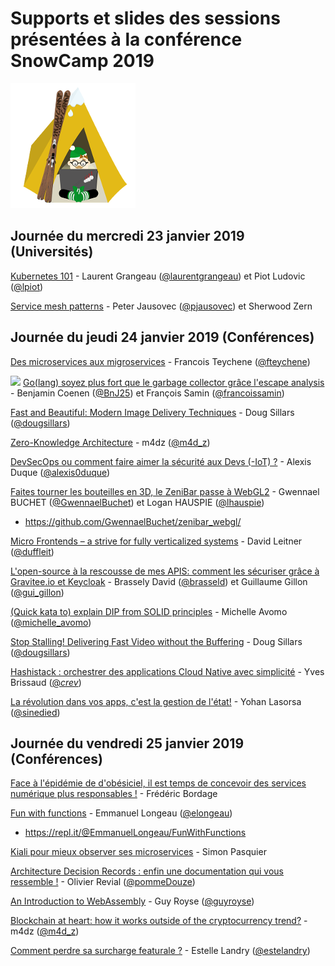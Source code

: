 # Supports et slides des sessions présentées à la conférence SnowCamp 2019


![Logo SnowCamp](https://github.com/marcnazarian/supports-sessions-snowcamp-2018/blob/master/alpes-snow-full-illustration-orig.png)


## Journée du mercredi 23 janvier 2019 (Universités)

[Kubernetes 101](https://training.codeforcloud.tech) - Laurent Grangeau ([@laurentgrangeau](https://twitter.com/laurentgrangeau)) et Piot Ludovic ([@lpiot](https://twitter.com/lpiot))


[Service mesh patterns](https://schd.ws/hosted_files/snowcamp2019/01/service-mesh-patterns.pptx) - Peter Jausovec ([@pjausovec](https://twitter.com/pjausovec)) et Sherwood Zern


## Journée du jeudi 24 janvier 2019 (Conférences)

[Des microservices aux migroservices](http://bit.ly/MigroserviceSnowcamp) - Francois Teychene ([@fteychene](https://twitter.com/fteychene))


![](http://www.michelin.co.uk/content/img/newHomepage/social-icons/youtube.png) [Go(lang) soyez plus fort que le garbage collector grâce l'escape analysis](https://www.youtube.com/watch?v=GTIk8fcKQFQ) - Benjamin Coenen ([@BnJ25](https://twitter.com/BnJ25)) et François Samin ([@francoissamin](https://twitter.com/francoissamin))


[Fast and Beautiful: Modern Image Delivery Techniques](https://www.slideshare.net/dougsillars/snowcamp-fastandbeautiful) - Doug Sillars ([@dougsillars](https://twitter.com/dougsillars))


[Zero-Knowledge Architecture](https://preview.talks.m4dz.net/zka/fr/#/) - m4dz ([@m4d_z](https://twitter.com/m4d_z))


[DevSecOps ou comment faire aimer la sécurité aux Devs (-IoT) ?](https://speakerdeck.com/alexisduque/devsecops-ou-comment-faire-aimer-la-securite-aux-devs-iot) - Alexis Duque ([@alexis0duque](https://twitter.com/alexis0duque))


[Faites tourner les bouteilles en 3D, le ZeniBar passe à WebGL2](https://zenibar-webgl-snowcamp-2019.firebaseapp.com/presentation/bonsoir/index.html) - Gwennael BUCHET ([@GwennaelBuchet](https://twitter.com/GwennaelBuchet)) et Logan HAUSPIE ([@lhauspie](https://twitter.com/lhauspie))
* https://github.com/GwennaelBuchet/zenibar_webgl/


[Micro Frontends – a strive for fully verticalized systems](https://speakerdeck.com/duffleit/microfrontends-c587441e-d8e7-4883-9e14-c9dfaf8e36e3) - David Leitner ([@duffleit](https://twitter.com/duffleit))


[L'open-source à la rescousse de mes APIS: comment les sécuriser grâce à Gravitee.io et Keycloak](https://docs.google.com/presentation/d/1f8DqS_079pEkgE_xw9BkARrqYgrnpPe-oIGJBpmqXxw/present?pli=1&slide=id.p) - Brassely David ([@brasseld](https://twitter.com/brasseld)) et Guillaume Gillon ([@gui_gillon](https://twitter.com/gui_gillon))


[(Quick kata to) explain DIP from SOLID principles](https://github.com/mavomo/simplified-birthday-greeter) - Michelle Avomo ([@michelle_avomo](https://twitter.com/michelle_avomo))


[Stop Stalling! Delivering Fast Video without the Buffering](https://www.slideshare.net/dougsillars/video-performance-snowcamp) - Doug Sillars ([@dougsillars](https://twitter.com/dougsillars))


[Hashistack : orchestrer des applications Cloud Native avec simplicité](https://speakerdeck.com/eunomie/hashistack-orchestrer-des-applications-cloud-native-avec-simplicite) - Yves Brissaud ([@_crev_](https://twitter.com/_crev_))


[La révolution dans vos apps, c'est la gestion de l'état!](https://speakerdeck.com/sinedied/the-revolution-in-your-apps-is-called-state-management) - Yohan Lasorsa ([@sinedied](https://twitter.com/sinedied))



## Journée du vendredi 25 janvier 2019 (Conférences)


[Face à l'épidémie de d'obésiciel, il est temps de concevoir des services numérique plus responsables !](https://schd.ws/hosted_files/snowcamp2019/dd/2019-01-25-SnowCamp-ecodesign-v0.2.pdf) - Frédéric Bordage


[Fun with functions](https://docs.google.com/presentation/d/18-7j1bRotRot-OdarL_yXPENto-ZCG45qL6Pt6qqIcA) - Emmanuel Longeau ([@elongeau](https://twitter.com/elongeau))
* https://repl.it/@EmmanuelLongeau/FunWithFunctions


[Kiali pour mieux observer ses microservices](https://schd.ws/hosted_files/snowcamp2019/a6/Snowcamp%20Kiali.pdf) - Simon Pasquier


[Architecture Decision Records : enfin une documentation qui vous ressemble !](https://docs.google.com/presentation/d/1U8N_BZQfqZAsrfu1XTVr_eT1j5fggZAhofwx2crLdsQ) - Olivier Revial ([@pommeDouze](https://twitter.com/pommeDouze))


[An Introduction to WebAssembly](https://github.com/guyroyse/intro-to-webassembly) - Guy Royse ([@guyroyse](https://twitter.com/guyroyse))


[Blockchain at heart: how it works outside of the cryptocurrency trend?](https://talks.m4dz.net/blockchain-at-heart/fr/) - m4dz ([@m4d_z](https://twitter.com/m4d_z))


[Comment perdre sa surcharge featurale ?](https://docs.google.com/presentation/d/1ecjXZP5J6a1NdQHwda5yarGqeW4kojiEpWErcj60olA/preview?slide=id.g423af81012_0_96) - Estelle Landry ([@estelandry](https://twitter.com/estelandry))


